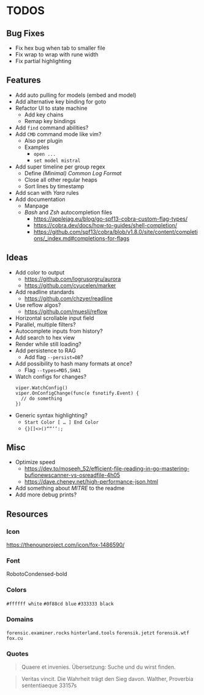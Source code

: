 # TODOS

## Bug Fixes
- Fix hex bug when tab to smaller file
- Fix wrap to wrap with rune width
- Fix partial highlighting

## Features
- Add auto pulling for models (embed and model)
- Add alternative key binding for goto
- Refactor UI to state machine
  - Add key chains
  - Remap key bindings
- Add `find` command abilities?
- Add `CMD` command mode like vim?
  - Also per plugin
  - Examples
    - `open ...`
    - `set model mistral`
- Add super timeline per group regex
  - Define *(Minimal) Common Log Format*
  - Close all other regular heaps
  - Sort lines by timestamp
- Add scan with *Yara* rules
- Add documentation
  - Manpage
  - *Bash* and *Zsh* autocompletion files
    - https://applejag.eu/blog/go-spf13-cobra-custom-flag-types/
    - https://cobra.dev/docs/how-to-guides/shell-completion/
    - https://github.com/spf13/cobra/blob/v1.8.0/site/content/completions/_index.md#completions-for-flags

## Ideas
- Add color to output
  - https://github.com/logrusorgru/aurora
  - https://github.com/cyucelen/marker
- Add readline standards
  - https://github.com/chzyer/readline
- Use reflow algos?
  - https://github.com/muesli/reflow
- Horizontal scrollable input field
- Parallel, multiple filters?
- Autocomplete inputs from history?
- Add search to hex view
- Render while still loading?
- Add persistence to RAG
  - Add flag `--persist=DB`?
- Add possibility to hash many formats at once?
  - Flag `--types=MD5,SHA1`
- Watch configs for changes?
  ```
  viper.WatchConfig()
  viper.OnConfigChange(func(e fsnotify.Event) {
    // do something
  })
  ```
- Generic syntax highlighting?
  - `Start Color [ … ] End Color`
  - `{}[]<>()““‘‘:;`

## Misc
- Optimize speed
  - https://dev.to/moseeh_52/efficient-file-reading-in-go-mastering-bufionewscanner-vs-osreadfile-4h05
  - https://dave.cheney.net/high-performance-json.html
- Add something about *MITRE* to the readme
- Add more debug prints?

## Resources

### Icon
https://thenounproject.com/icon/fox-1486590/

### Font
RobotoCondensed-bold

### Colors
`#ffffff white`
`#0f88cd blue`
`#333333 black`

### Domains
`forensic.examiner.rocks`
`hinterland.tools`
`forensik.jetzt`
`forensik.wtf`
`fox.cu`

### Quotes
> Quaere et invenies.
> Übersetzung: Suche und du wirst finden.

> Veritas vincit.
> Die Wahrheit trägt den Sieg davon.
> Walther, Proverbia sententiaeque 33157s
